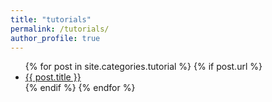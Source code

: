 ```yaml
---
title: "tutorials"
permalink: /tutorials/
author_profile: true
---
```

<ul>
  {% for post in site.categories.tutorial %}
    {% if post.url %}
        <li><a href="{{ post.url }}">{{ post.title }}</a></li>
    {% endif %}
  {% endfor %}
</ul>